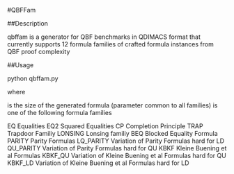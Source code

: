 #QBFFam

##Description

qbffam is a generator for QBF benchmarks in QDIMACS format
that currently supports 12 formula families of crafted formula instances
from QBF proof complexity

##Usage

python qbffam.py <family> <n>

where 

<n> is the size of the generated formula (parameter common to all families)
<family> is one of the following formula families 

EQ          Equalities
EQ2         Squared Equalities
CP          Completion Principle
TRAP        Trapdoor Familiy
LONSING     Lonsing familiy
BEQ         Blocked Equality Formula
PARITY      Parity Formulas
LQ_PARITY   Variation of Parity Formulas hard for LD
QU_PARITY   Variation of Parity Formulas hard for QU
KBKF        Kleine Buening et al Formulas
KBKF_QU     Variation of Kleine Buening et al Formulas hard for QU
KBKF_LD     Variation of Kleine Buening et al Formulas hard for LD



